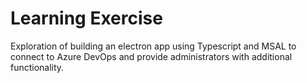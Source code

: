 # Learning Exercise
Exploration of building an electron app using Typescript and MSAL to connect to Azure DevOps and provide administrators with additional functionality.
